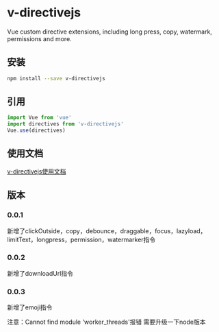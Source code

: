 # v-directivejs
Vue custom directive extensions, including long press, copy, watermark, permissions and more.

## 安装
```bash
npm install --save v-directivejs
```
## 引用
```javascript
import Vue from 'vue'
import directives from 'v-directivejs'
Vue.use(directives)
```
## 使用文档
[v-directivejs使用文档](https://itzdw.github.io/v-directivejs/)
## 版本
### 0.0.1
新增了clickOutside，copy，debounce，draggable，focus，lazyload，limitText，longpress，permission，watermarker指令
### 0.0.2
新增了downloadUrl指令
### 0.0.3
新增了emoji指令

注意：Cannot find module 'worker_threads'报错
需要升级一下node版本
